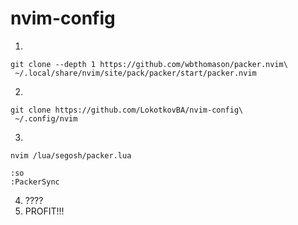 # nvim-config
1)
```shell
git clone --depth 1 https://github.com/wbthomason/packer.nvim\
 ~/.local/share/nvim/site/pack/packer/start/packer.nvim
```
2)
```shell
git clone https://github.com/LokotkovBA/nvim-config\
 ~/.config/nvim
```

3)
```shell
nvim /lua/segosh/packer.lua
```
```vim
:so
:PackerSync
```
4) ????
5) PROFIT!!!
